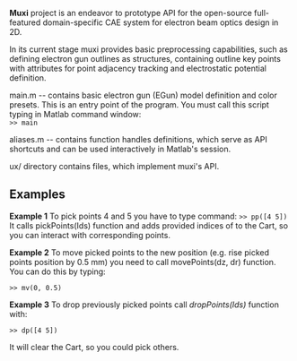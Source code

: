 **Muxi** project is an endeavor to prototype API for the open-source full-featured domain-specific CAE system for electron beam optics design in 2D.
 
In its current stage muxi provides basic preprocessing capabilities, such as defining electron gun outlines as structures, containing outline key points with attributes for point adjacency tracking and electrostatic potential definition.

main.m -- contains basic electron gun (EGun) model definition and color presets. This is an entry point of the program. You must call this script typing in Matlab command window:  
`>> main`

aliases.m -- contains function handles definitions, which serve as API shortcuts and can be used interactively in Matlab's session.

ux/ directory contains files, which implement muxi's API.


## Examples

**Example 1** To pick points 4 and 5 you have to type command:
`>> pp([4 5])`
It calls pickPoints(Ids) function and adds provided indices of  to the Cart, so you can interact with corresponding points.

**Example 2** To move picked points to the new position (e.g. rise picked points position by 0.5 mm) you need to call movePoints(dz, dr) function. You can do this by typing:

`>> mv(0, 0.5)`

**Example 3** To drop previously picked points call *dropPoints(Ids)* function with:

`>> dp([4 5])`

It will clear the Cart, so you could pick others.